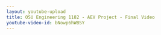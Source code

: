 ```yaml
---
layout: youtube-upload
title: OSU Engineering 1182 - AEV Project - Final Video
youtube-video-id: bNowp6hWBSY
---
```

